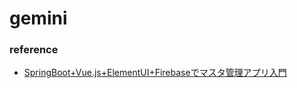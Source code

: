 # gemini
### reference
* [SpringBoot+Vue.js+ElementUI+Firebaseでマスタ管理アプリ入門](https://qiita.com/shunp/items/abea7fa01e7a664c85da)